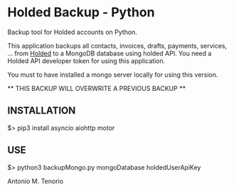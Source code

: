 # Holded Backup - Python
Backup tool for Holded accounts on Python.

This application backups all contacts, invoices, drafts, payments, services, ... from [Holded](https://holded.com) to a MongoDB database using holded API.
You need a Holded API developer token for using this application.

You must to have installed a mongo server locally for using this version.

** THIS BACKUP WILL OVERWRITE A PREVIOUS BACKUP **

## INSTALLATION

$> pip3 install asyncio aiohttp motor

## USE

$> python3 backupMongo.py mongoDatabase holdedUserApiKey









Antonio M. Tenorio
